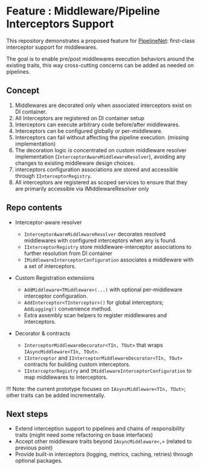 # Feature : Middleware/Pipeline Interceptors Support 

This repository demonstrates a proposed feature for [PipelineNet](https://github.com/ipvalverde/PipelineNet): first-class interceptor support for middlewares. 

The goal is to enable pre/post middlewares execution behaviors around the existing traits, this way cross-cutting concerns can be added as needed on pipelines.

## Concept

1. Middlewares are decorated only when associated interceptors exist on DI container.
2. All Interceptors are registered on DI container setup
3. Interceptors can execute arbitrary code before/after middlewares.
4. Interceptors can be configured globally or per-middleware.
5. Interceptors can fail without affecting the pipeline execution. (missing implementation)
6. The decoration logic is concentrated on custom middleware resolver implementation (`InterceptorAwareMiddlewareResolver`), avoiding any changes to existing middleware design choices.
7. interceptors configuration associations are stored and accessible through `IInterceptorRegistry`.
8. All interceptors are registered as scoped services to ensure that they are primarily accessible via IMiddlewareResolver only

## Repo contents

- Interceptor-aware resolver
  - `InterceptorAwareMiddlewareResolver` decorates resolved middlewares with configured interceptors when any is found.
  - `IInterceptorRegistry` store middleware-interceptor associations to further resolution from DI container
  - `IMiddlewareInterceptorConfiguration` associates a middleware with a set of interceptors.

- Custom Registration extensions
  - `AddMiddleware<TMiddleware>(...)` with optional per-middleware interceptor configuration.
  - `AddInterceptor<TInterceptor>()` for global interceptors; `AddLogging()` convenience method.
  - Extra assembly scan helpers to register middlewares and interceptors.

- Decorator & contracts
  - `InterceptorMiddlewareDecorator<TIn, TOut>` that wraps `IAsyncMiddleware<TIn, TOut>`.
  - `IInterceptor` and `IInterceptorMiddlewareDecorator<TIn, TOut>` contracts for building custom interceptors.
  - `IInterceptorRegistry` and `IMiddlewareInterceptorConfiguration` to map middlewares to interceptors.

!!! 
    Note: the current prototype focuses on `IAsyncMiddleware<TIn, TOut>`; other traits can be added incrementally.

## Next steps
- Extend interception support to pipelines and chains of responsibility traits (might need some refactoring on base interfaces)
- Accept other middleware traits beyond `IAsyncMiddleware<,>` (related to previous point)
- Provide built-in interceptors (logging, metrics, caching, retries) through optional packages.
